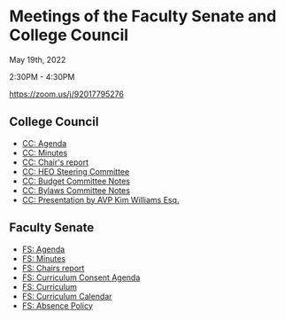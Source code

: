 # Meetings of the Faculty Senate and  College Council

May 19th, 2022

2:30PM - 4:30PM

https://zoom.us/j/92017795276

## College Council

* [CC: Agenda](./cc-agenda.docx)
* [CC: Minutes](./cc-draft-minutes.docx)
* [CC: Chair's report](./cc-chair-report)
* [CC: HEO Steering Committee](./heo-appreciation.docx)
* [CC: Budget Committee Notes](./cc-budget-notes)
* [CC: Bylaws Committee Notes](./cc-bylaws-notes)
* [CC: Presentation by AVP Kim Williams Esq.](https://cuny907-my.sharepoint.com/personal/kim_williams44_login_cuny_edu/_layouts/15/onedrive.aspx?id=%2Fpersonal%2Fkim%5Fwilliams44%5Flogin%5Fcuny%5Fedu%2FDocuments%2FKW%20POWERPOINT2022%2Ekey&parent=%2Fpersonal%2Fkim%5Fwilliams44%5Flogin%5Fcuny%5Fedu%2FDocuments&ga=1)


## Faculty Senate


* [FS: Agenda](./fs-agenda.docx)
* [FS: Minutes](./fs-draft-minutes.docx)
* [FS: Chairs report](./fs-chair.docx)
* [FS: Curriculum Consent Agenda](./fs-curriculum-consent.docx)
* [FS: Curriculum](./fs-curriculum.docx)
* [FS: Curriculum Calendar](./fs-curriculum-calendar.docx)
* [FS: Absence Policy](./fs-absence-policy.docx)
